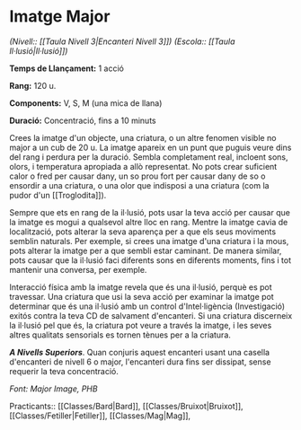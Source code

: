 # Imatge Major

*(Nivell:: [[Taula Nivell 3|Encanteri Nivell 3]]) (Escola:: [[Taula Il·lusió|Il·lusió]])*

**Temps de Llançament:** 1 acció

**Rang:** 120 u.

**Components:** V, S, M (una mica de llana)

**Duració:** Concentració, fins a 10 minuts

Crees la imatge d'un objecte, una criatura, o un altre fenomen visible no major a un cub de 20 u. La imatge apareix en un punt que puguis veure dins del rang i perdura per la duració. Sembla completament real, incloent sons, olors, i temperatura apropiada a allò representat. No pots crear suficient calor o fred per causar dany, un so prou fort per causar dany de so o ensordir a una criatura, o una olor que indisposi a una criatura (com la pudor d'un [[Troglodita]]).

Sempre que ets en rang de la il·lusió, pots usar la teva acció per causar que la imatge es mogui a qualsevol altre lloc en rang. Mentre la imatge cavia de localització, pots alterar la seva aparença per a que els seus moviments semblin naturals. Per exemple, si crees una imatge d'una criatura i la mous, pots alterar la imatge per a que sembli estar caminant. De manera similar, pots causar que la il·lusió faci diferents sons en diferents moments, fins i tot mantenir una conversa, per exemple.

Interacció física amb la imatge revela que és una il·lusió, perquè es pot travessar. Una criatura que usi la seva acció per examinar la imatge pot determinar que és una il·lusió amb un control d'Intel·ligència (Investigació) exitós contra la teva CD de salvament d'encanteri. Si una criatura discerneix la il·lusió pel que és, la criatura pot veure a través la imatge, i les seves altres qualitats sensorials es tornen tènues per a la criatura.

***A Nivells Superiors***. Quan conjuris aquest encanteri usant una casella d'encanteri de nivell 6 o major, l'encanteri dura fins ser dissipat, sense requerir la teva concentració.


*Font: Major Image, PHB*



Practicants:: [[Classes/Bard|Bard]], [[Classes/Bruixot|Bruixot]], [[Classes/Fetiller|Fetiller]], [[Classes/Mag|Mag]],